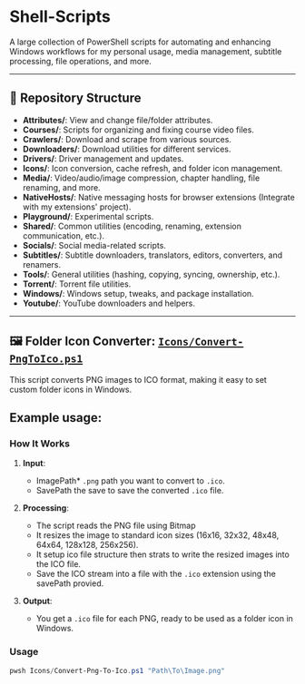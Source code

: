 # Shell-Scripts

A large collection of PowerShell scripts for automating and enhancing Windows workflows for my personal usage, media management, subtitle processing, file operations, and more.

---

## 📁 Repository Structure

- **Attributes/**: View and change file/folder attributes.
- **Courses/**: Scripts for organizing and fixing course video files.
- **Crawlers/**: Download and scrape from various sources.
- **Downloaders/**: Download utilities for different services.
- **Drivers/**: Driver management and updates.
- **Icons/**: Icon conversion, cache refresh, and folder icon management.
- **Media/**: Video/audio/image compression, chapter handling, file renaming, and more.
- **NativeHosts/**: Native messaging hosts for browser extensions (Integrate with my extensions' project).
- **Playground/**: Experimental scripts.
- **Shared/**: Common utilities (encoding, renaming, extension communication, etc.).
- **Socials/**: Social media-related scripts.
- **Subtitles/**: Subtitle downloaders, translators, editors, converters, and renamers.
- **Tools/**: General utilities (hashing, copying, syncing, ownership, etc.).
- **Torrent/**: Torrent file utilities.
- **Windows/**: Windows setup, tweaks, and package installation.
- **Youtube/**: YouTube downloaders and helpers.

---
## 🖼️ Folder Icon Converter: [`Icons/Convert-PngToIco.ps1`](Icons/Convert-PngToIco.ps1)

This script converts PNG images to ICO format, making it easy to set custom folder icons in Windows.

## Example usage:

### **How It Works**

1. **Input**:
    - ImagePath* `.png` path you want to convert to `.ico`.
    - SavePath the save to save the converted `.ico` file.

2. **Processing**:
    - The script reads the PNG file using Bitmap
    - It resizes the image to standard icon sizes (16x16, 32x32, 48x48, 64x64, 128x128, 256x256).
    - It setup ico file structure then strats to write the resized images into the ICO file.
    - Save the ICO stream into a file with the `.ico` extension using the savePath provied.

3. **Output**:
    - You get a `.ico` file for each PNG, ready to be used as a folder icon in Windows.

### **Usage**

```powershell
pwsh Icons/Convert-Png-To-Ico.ps1 "Path\To\Image.png"
```
